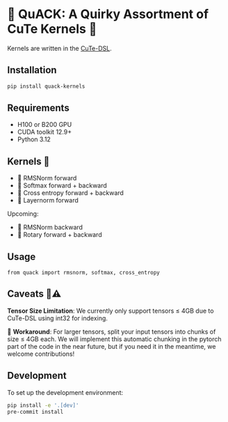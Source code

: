 # 🦆 QuACK: A Quirky Assortment of CuTe Kernels 🦆

Kernels are written in the [CuTe-DSL](https://docs.nvidia.com/cutlass/media/docs/pythonDSL/cute_dsl_general/dsl_introduction.html).

## Installation

``` bash
pip install quack-kernels
```

## Requirements

- H100 or B200 GPU
- CUDA toolkit 12.9+
- Python 3.12

## Kernels 🐥

- 🦆 RMSNorm forward
- 🦆 Softmax forward + backward
- 🦆 Cross entropy forward + backward
- 🦆 Layernorm forward

Upcoming:
- 🦆 RMSNorm backward
- 🦆 Rotary forward + backward

## Usage

```
from quack import rmsnorm, softmax, cross_entropy
```

## Caveats 🦆⚠️

**Tensor Size Limitation**: We currently only support tensors ≤ 4GB due to CuTe-DSL using int32 for indexing.

🦆 **Workaround**: For larger tensors, split your input tensors into chunks of
size ≤ 4GB each. We will implement this automatic chunking in the pytorch part
of the code in the near future, but if you need it in the meantime, we welcome contributions!

## Development

To set up the development environment:

```bash
pip install -e '.[dev]'
pre-commit install
```
